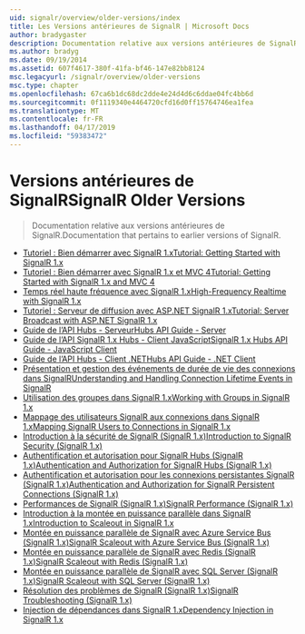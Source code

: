 ```yaml
---
uid: signalr/overview/older-versions/index
title: Les Versions antérieures de SignalR | Microsoft Docs
author: bradygaster
description: Documentation relative aux versions antérieures de SignalR.
ms.author: bradyg
ms.date: 09/19/2014
ms.assetid: 607f4617-380f-41fa-bf46-147e82bb8124
msc.legacyurl: /signalr/overview/older-versions
msc.type: chapter
ms.openlocfilehash: 67ca6b1dc68dc2dde4e24d4d6c6ddae04fc4bb6d
ms.sourcegitcommit: 0f1119340e4464720cfd16d0ff15764746ea1fea
ms.translationtype: MT
ms.contentlocale: fr-FR
ms.lasthandoff: 04/17/2019
ms.locfileid: "59383472"
---
```

# <a name="signalr-older-versions"></a><span data-ttu-id="13bf9-103">Versions antérieures de SignalR</span><span class="sxs-lookup"><span data-stu-id="13bf9-103">SignalR Older Versions</span></span>

> <span data-ttu-id="13bf9-104">Documentation relative aux versions antérieures de SignalR.</span><span class="sxs-lookup"><span data-stu-id="13bf9-104">Documentation that pertains to earlier versions of SignalR.</span></span>


- [<span data-ttu-id="13bf9-105">Tutoriel : Bien démarrer avec SignalR 1.x</span><span class="sxs-lookup"><span data-stu-id="13bf9-105">Tutorial: Getting Started with SignalR 1.x</span></span>](tutorial-getting-started-with-signalr.md)
- [<span data-ttu-id="13bf9-106">Tutoriel : Bien démarrer avec SignalR 1.x et MVC 4</span><span class="sxs-lookup"><span data-stu-id="13bf9-106">Tutorial: Getting Started with SignalR 1.x and MVC 4</span></span>](tutorial-getting-started-with-signalr-and-mvc-4.md)
- [<span data-ttu-id="13bf9-107">Temps réel haute fréquence avec SignalR 1.x</span><span class="sxs-lookup"><span data-stu-id="13bf9-107">High-Frequency Realtime with SignalR 1.x</span></span>](tutorial-high-frequency-realtime-with-signalr.md)
- [<span data-ttu-id="13bf9-108">Tutoriel : Serveur de diffusion avec ASP.NET SignalR 1.x</span><span class="sxs-lookup"><span data-stu-id="13bf9-108">Tutorial: Server Broadcast with ASP.NET SignalR 1.x</span></span>](tutorial-server-broadcast-with-aspnet-signalr.md)
- [<span data-ttu-id="13bf9-109">Guide de l’API Hubs - Serveur</span><span class="sxs-lookup"><span data-stu-id="13bf9-109">Hubs API Guide - Server</span></span>](signalr-1x-hubs-api-guide-server.md)
- [<span data-ttu-id="13bf9-110">Guide de l’API SignalR 1.x Hubs - Client JavaScript</span><span class="sxs-lookup"><span data-stu-id="13bf9-110">SignalR 1.x Hubs API Guide - JavaScript Client</span></span>](signalr-1x-hubs-api-guide-javascript-client.md)
- [<span data-ttu-id="13bf9-111">Guide de l’API Hubs - Client .NET</span><span class="sxs-lookup"><span data-stu-id="13bf9-111">Hubs API Guide - .NET Client</span></span>](signalr-1x-hubs-api-guide-net-client.md)
- [<span data-ttu-id="13bf9-112">Présentation et gestion des événements de durée de vie des connexions dans SignalR</span><span class="sxs-lookup"><span data-stu-id="13bf9-112">Understanding and Handling Connection Lifetime Events in SignalR</span></span>](handling-connection-lifetime-events.md)
- [<span data-ttu-id="13bf9-113">Utilisation des groupes dans SignalR 1.x</span><span class="sxs-lookup"><span data-stu-id="13bf9-113">Working with Groups in SignalR 1.x</span></span>](working-with-groups.md)
- [<span data-ttu-id="13bf9-114">Mappage des utilisateurs SignalR aux connexions dans SignalR 1.x</span><span class="sxs-lookup"><span data-stu-id="13bf9-114">Mapping SignalR Users to Connections in SignalR 1.x</span></span>](mapping-users-to-connections.md)
- [<span data-ttu-id="13bf9-115">Introduction à la sécurité de SignalR (SignalR 1.x)</span><span class="sxs-lookup"><span data-stu-id="13bf9-115">Introduction to SignalR Security (SignalR 1.x)</span></span>](introduction-to-security.md)
- [<span data-ttu-id="13bf9-116">Authentification et autorisation pour SignalR Hubs (SignalR 1.x)</span><span class="sxs-lookup"><span data-stu-id="13bf9-116">Authentication and Authorization for SignalR Hubs (SignalR 1.x)</span></span>](hub-authorization.md)
- [<span data-ttu-id="13bf9-117">Authentification et autorisation pour les connexions persistantes SignalR (SignalR 1.x)</span><span class="sxs-lookup"><span data-stu-id="13bf9-117">Authentication and Authorization for SignalR Persistent Connections (SignalR 1.x)</span></span>](persistent-connection-authorization.md)
- [<span data-ttu-id="13bf9-118">Performances de SignalR (SignalR 1.x)</span><span class="sxs-lookup"><span data-stu-id="13bf9-118">SignalR Performance (SignalR 1.x)</span></span>](signalr-performance.md)
- [<span data-ttu-id="13bf9-119">Introduction à la montée en puissance parallèle dans SignalR 1.x</span><span class="sxs-lookup"><span data-stu-id="13bf9-119">Introduction to Scaleout in SignalR 1.x</span></span>](scaleout-in-signalr.md)
- [<span data-ttu-id="13bf9-120">Montée en puissance parallèle de SignalR avec Azure Service Bus (SignalR 1.x)</span><span class="sxs-lookup"><span data-stu-id="13bf9-120">SignalR Scaleout with Azure Service Bus (SignalR 1.x)</span></span>](scaleout-with-windows-azure-service-bus.md)
- [<span data-ttu-id="13bf9-121">Montée en puissance parallèle de SignalR avec Redis (SignalR 1.x)</span><span class="sxs-lookup"><span data-stu-id="13bf9-121">SignalR Scaleout with Redis (SignalR 1.x)</span></span>](scaleout-with-redis.md)
- [<span data-ttu-id="13bf9-122">Montée en puissance parallèle de SignalR avec SQL Server (SignalR 1.x)</span><span class="sxs-lookup"><span data-stu-id="13bf9-122">SignalR Scaleout with SQL Server (SignalR 1.x)</span></span>](scaleout-with-sql-server.md)
- [<span data-ttu-id="13bf9-123">Résolution des problèmes de SignalR (SignalR 1.x)</span><span class="sxs-lookup"><span data-stu-id="13bf9-123">SignalR Troubleshooting (SignalR 1.x)</span></span>](troubleshooting.md)
- [<span data-ttu-id="13bf9-124">Injection de dépendances dans SignalR 1.x</span><span class="sxs-lookup"><span data-stu-id="13bf9-124">Dependency Injection in SignalR 1.x</span></span>](dependency-injection.md)
